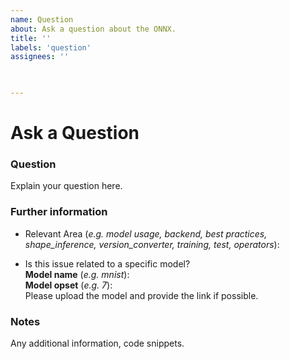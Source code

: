 ```yaml
---
name: Question
about: Ask a question about the ONNX.
title: ''
labels: 'question'
assignees: ''

 

---
```

# Ask a Question

### Question
Explain your question here.

### Further information
- Relevant Area (*e.g. model usage, backend, best practices, shape_inference, version_converter, training, test, operators*): 

- Is this issue related to a specific model?  
**Model name** (*e.g. mnist*):  
**Model opset** (*e.g. 7*):  
Please upload the model and provide the link if possible.

### Notes
Any additional information, code snippets.
